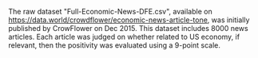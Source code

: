 The raw dataset "Full-Economic-News-DFE.csv", available on https://data.world/crowdflower/economic-news-article-tone, was initially published by CrowFlower on Dec 2015. This dataset includes 8000 news articles. Each article was judged on whether related to US economy, if relevant, then the positivity was evaluated using a 9-point scale.
